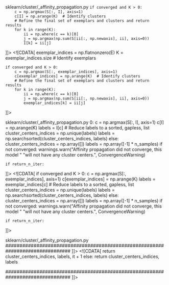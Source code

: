 <change>
<file change-number-for-this-file="1">sklearn/cluster/_affinity_propagation.py</file>
<original line-count="10" no-ellipsis="true"><![CDATA[
    I = np.flatnonzero(E)
    K = I.size  # Identify exemplars

    if converged and K > 0:
        c = np.argmax(S[:, I], axis=1)
        c[I] = np.arange(K)  # Identify clusters
        # Refine the final set of exemplars and clusters and return results
        for k in range(K):
            ii = np.where(c == k)[0]
            j = np.argmax(np.sum(S[ii[:, np.newaxis], ii], axis=0))
            I[k] = ii[j]
]]></original>
<modified no-ellipsis="true"><![CDATA[
    exemplar_indices = np.flatnonzero(E)
    K = exemplar_indices.size  # Identify exemplars

    if converged and K > 0:
        c = np.argmax(S[:, exemplar_indices], axis=1)
        c[exemplar_indices] = np.arange(K)  # Identify clusters
        # Refine the final set of exemplars and clusters and return results
        for k in range(K):
            ii = np.where(c == k)[0]
            j = np.argmax(np.sum(S[ii[:, np.newaxis], ii], axis=0))
            exemplar_indices[k] = ii[j]
]]></modified>
</change>

<change>
<file change-number-for-this-file="2">sklearn/cluster/_affinity_propagation.py</file>
<original line-count="13" no-ellipsis="true"><![CDATA[
    if converged and K > 0:
        c = np.argmax(S[:, I], axis=1)
        c[I] = np.arange(K)
        labels = I[c]
        # Reduce labels to a sorted, gapless, list
        cluster_centers_indices = np.unique(labels)
        labels = np.searchsorted(cluster_centers_indices, labels)
    else:
        cluster_centers_indices = np.array([])
        labels = np.array([-1] * n_samples)
        if not converged:
            warnings.warn("Affinity propagation did not converge, this model "
                          "will not have any cluster centers.", ConvergenceWarning)

    if return_n_iter:
]]></original>
<modified no-ellipsis="true"><![CDATA[
    if converged and K > 0:
        c = np.argmax(S[:, exemplar_indices], axis=1)
        c[exemplar_indices] = np.arange(K)
        labels = exemplar_indices[c]
        # Reduce labels to a sorted, gapless, list
        cluster_centers_indices = np.unique(labels)
        labels = np.searchsorted(cluster_centers_indices, labels)
    else:
        cluster_centers_indices = np.array([])
        labels = np.array([-1] * n_samples)
        if not converged:
            warnings.warn("Affinity propagation did not converge, this model "
                          "will not have any cluster centers.", ConvergenceWarning)

    if return_n_iter:
]]></modified>
</change>

<change>
<file change-number-for-this-file="3">sklearn/cluster/_affinity_propagation.py</file>
<original line-count="10" no-ellipsis="true"><![CDATA[
        return cluster_centers_indices, labels, n_iter
    else:
        return cluster_centers_indices, labels


###############################################################################
]]></original>
<modified no-ellipsis="true"><![CDATA[
        return cluster_centers_indices, labels, it + 1
    else:
        return cluster_centers_indices, labels


###############################################################################
]]></modified>
</change>